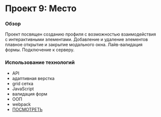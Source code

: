# Проект 9: Место

### Обзор

 Проект посвящен созданию профиля с возможностью взаимодействия с интерактивными элементами. Добавление и удаление элементов плавное открытие и закрытие модального окна. Лайв-валидация формы. Подключение к серверу.

### Использование технологий
* API
* адаптивная верстка
* grid сетка
* JavaScript
* валидация форм
* ООП
* webpack
* [ПОСМОТРЕТЬ](https://smaginalexander.github.io/mesto/)
